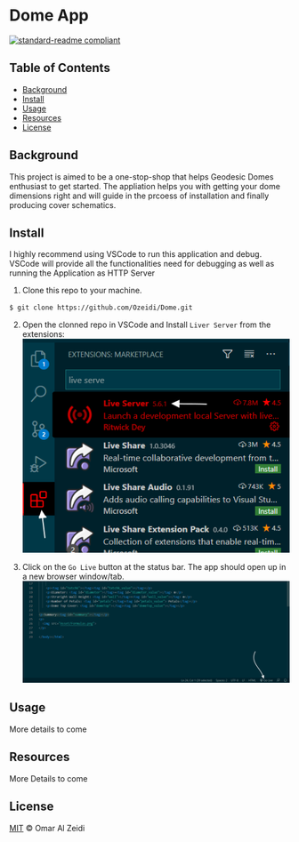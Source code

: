 # Dome App

[![standard-readme compliant](https://img.shields.io/badge/readme%20style-standard-brightgreen.svg?style=flat-square)](https://github.com/RichardLitt/standard-readme)



## Table of Contents

- [Background](#background)
- [Install](#install)
- [Usage](#usage)
- [Resources](#Resources)
- [License](#license)

## Background
This project is aimed to be a one-stop-shop that helps Geodesic Domes enthusiast to get started. The appliation helps you with getting your dome dimensions right and will guide in the prcoess of installation and finally producing cover schematics.


## Install
 
 I highly recommend using VSCode to run this application and debug. VSCode will provide all the functionalities need for debugging as well as running the Application as HTTP Server
1. Clone this repo to your machine.

```sh
$ git clone https://github.com/Ozeidi/Dome.git
```
2. Open the clonned repo in VSCode and Install ` Liver Server ` from the extensions:
![img](Docs/LiveServer.png)

3. Click on the ` Go Live ` button at the status bar. The app should open up in a new browser window/tab. 
![img](Docs/GoLive.png)




## Usage
More details to come

##  Resources
More Details to come

## License

[MIT](LICENSE) © Omar Al Zeidi